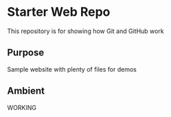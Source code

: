 # Starter Web Repo

This repository is for showing how Git and GitHub work

## Purpose

Sample website with plenty of files for demos

## Ambient

WORKING
